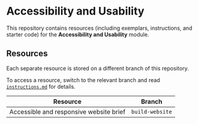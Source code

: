 # Accessibility and Usability

This repository contains resources (including exemplars, instructions, and starter code) for the **Accessibility and Usability** module.

## Resources

Each separate resource is stored on a different branch of this repository.

To access a resource, switch to the relevant branch and read [`instructions.md`](./instructions.md) for details.

| Resource | Branch |
| --- | --- |
| Accessible and responsive website brief | `build-website` |
